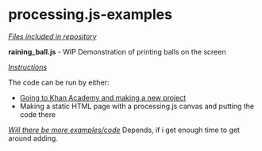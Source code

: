 # processing.js-examples

*<u>Files included in repository</u>*

**raining_ball.js** - WIP Demonstration of printing balls on the screen

*<u>Instructions</u>*

The code can be run by either:
- [Going to Khan Academy and making a new project](https://www.khanacademy.org/computer-programming/new/pjs)
- Making a static HTML page with a processing.js canvas and putting the code there

*<u>Will there be more examples/code</u>*
Depends, if i get enough time to get around adding.
